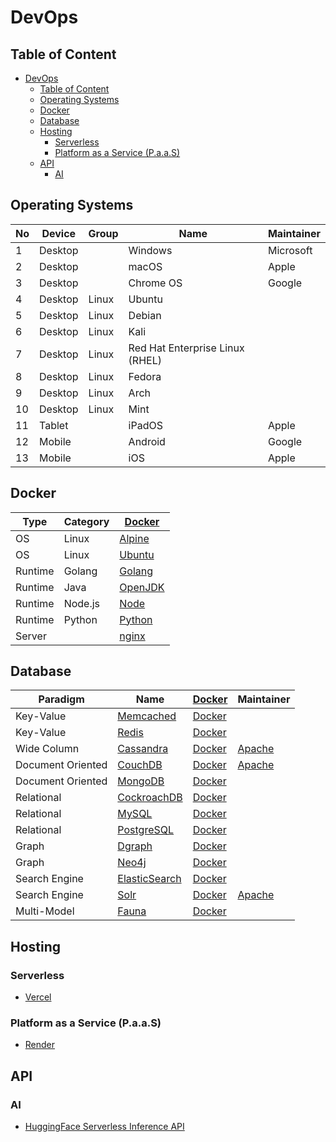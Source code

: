 # DevOps

## Table of Content

- [DevOps](#devops)
  - [Table of Content](#table-of-content)
  - [Operating Systems](#operating-systems)
  - [Docker](#docker)
  - [Database](#database)
  - [Hosting](#hosting)
    - [Serverless](#serverless)
    - [Platform as a Service (P.a.a.S)](#platform-as-a-service-paas)
  - [API](#api)
    - [AI](#ai)

## Operating Systems

| No  | Device  | Group | Name                            | Maintainer |
| --- | ------- | ----- | ------------------------------- | ---------- |
| 1   | Desktop |       | Windows                         | Microsoft  |
| 2   | Desktop |       | macOS                           | Apple      |
| 3   | Desktop |       | Chrome OS                       | Google     |
| 4   | Desktop | Linux | Ubuntu                          |            |
| 5   | Desktop | Linux | Debian                          |            |
| 6   | Desktop | Linux | Kali                            |            |
| 7   | Desktop | Linux | Red Hat Enterprise Linux (RHEL) |            |
| 8   | Desktop | Linux | Fedora                          |            |
| 9   | Desktop | Linux | Arch                            |            |
| 10  | Desktop | Linux | Mint                            |            |
| 11  | Tablet  |       | iPadOS                          | Apple      |
| 12  | Mobile  |       | Android                         | Google     |
| 13  | Mobile  |       | iOS                             | Apple      |

## Docker

| Type    | Category | [Docker][docker]          |
| ------- | -------- | ------------------------- |
| OS      | Linux    | [Alpine][docker-alpine]   |
| OS      | Linux    | [Ubuntu][docker-ubuntu]   |
| Runtime | Golang   | [Golang][docker-golang]   |
| Runtime | Java     | [OpenJDK][docker-openjdk] |
| Runtime | Node.js  | [Node][docker-node]       |
| Runtime | Python   | [Python][docker-python]   |
| Server  |          | [nginx][docker-nginx]     |

## Database

| Paradigm          | Name                                                  | [Docker][docker]               | Maintainer       |
| ----------------- | ----------------------------------------------------- | ------------------------------ | ---------------- |
| Key-Value         | [Memcached](https://memcached.org/)                   | [Docker][docker-memcached]     |                  |
| Key-Value         | [Redis](https://redis.io/)                            | [Docker][docker-redis]         |                  |
| Wide Column       | [Cassandra](https://cassandra.apache.org/)            | [Docker][docker-cassandra]     | [Apache][apache] |
| Document Oriented | [CouchDB](https://couchdb.apache.org/)                | [Docker][docker-couchdb]       | [Apache][apache] |
| Document Oriented | [MongoDB](https://www.mongodb.com/)                   | [Docker][docker-mongo]         |                  |
| Relational        | [CockroachDB](https://www.cockroachlabs.com/)         | [Docker][docker-cockroach]     |                  |
| Relational        | [MySQL](https://www.mysql.com/)                       | [Docker][docker-mysql]         |                  |
| Relational        | [PostgreSQL](https://www.postgresql.org/)             | [Docker][docker-postgres]      |                  |
| Graph             | [Dgraph](https://dgraph.io/)                          | [Docker][docker-dgraph]        |                  |
| Graph             | [Neo4j](https://neo4j.com/)                           | [Docker][docker-neo4j]         |                  |
| Search Engine     | [ElasticSearch](https://www.elastic.co/elasticsearch) | [Docker][docker-elasticsearch] |                  |
| Search Engine     | [Solr](https://solr.apache.org/)                      | [Docker][docker-solr]          | [Apache][apache] |
| Multi-Model       | [Fauna](https://fauna.com/)                           | [Docker][docker-fauna]         |                  |

## Hosting

### Serverless

- [Vercel](https://vercel.com/)

### Platform as a Service (P.a.a.S)

- [Render](https://render.com/)

## API

### AI

- [HuggingFace Serverless Inference API](https://huggingface.co/docs/api-inference/index)

[apache]: https://apache.org/
[docker]: https://www.docker.com/
[docker-alpine]: https://hub.docker.com/_/alpine
[docker-golang]: https://hub.docker.com/_/golang/
[docker-node]: https://hub.docker.com/_/node/
[docker-nginx]: https://hub.docker.com/_/nginx
[docker-openjdk]: https://hub.docker.com/_/openjdk
[docker-python]: https://hub.docker.com/_/python/
[docker-ubuntu]: https://hub.docker.com/_/ubuntu/
[docker-cassandra]: https://hub.docker.com/_/cassandra
[docker-cockroach]: https://hub.docker.com/r/cockroachdb/cockroach
[docker-couchdb]: https://hub.docker.com/_/couchdb
[docker-dgraph]: https://hub.docker.com/r/dgraph/dgraph
[docker-elasticsearch]: https://hub.docker.com/_/elasticsearch
[docker-fauna]: https://hub.docker.com/r/fauna/faunadb
[docker-memcached]: https://hub.docker.com/_/memcached
[docker-mongo]: https://hub.docker.com/_/mongo
[docker-mysql]: https://hub.docker.com/_/mysql
[docker-neo4j]: https://hub.docker.com/_/neo4j
[docker-postgres]: https://hub.docker.com/_/postgres
[docker-redis]: https://hub.docker.com/_/redis/
[docker-solr]: https://hub.docker.com/_/solr
